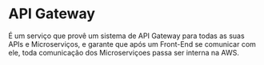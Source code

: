 # API Gateway

É um serviço que provê um sistema de API Gateway para todas as suas
APIs e Microserviços, e garante que após um Front-End se comunicar com ele,
toda comunicação dos Microserviçoes passa ser interna na AWS.
